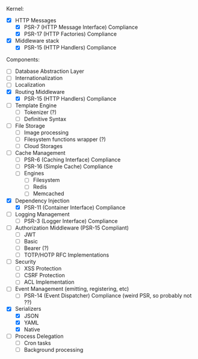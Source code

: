 Kernel:
- [x] HTTP Messages
  - [x] PSR-7 (HTTP Message Interface) Compliance
  - [x] PSR-17 (HTTP Factories) Compliance
- [x] Middleware stack
  - [x] PSR-15 (HTTP Handlers) Compliance

Components:
- [ ] Database Abstraction Layer
- [ ] Internationalization
- [ ] Localization
- [x] Routing Middleware
  - [x] PSR-15 (HTTP Handlers) Compliance
- [ ] Template Engine
  - [ ] Tokenizer (?)
  - [ ] Definitive Syntax
- [ ] File Storage
  - [ ] Image processing
  - [ ] Filesystem functions wrapper (?)
  - [ ] Cloud Storages
- [ ] Cache Management
  - [ ] PSR-6 (Caching Interface) Compliance
  - [ ] PSR-16 (Simple Cache) Compliance
  - [ ] Engines
    - [ ] Filesystem
    - [ ] Redis
    - [ ] Memcached
- [x] Dependency Injection
  - [x] PSR-11 (Container Interface) Compliance
- [ ] Logging Management
  - [ ] PSR-3 (Logger Interface) Compliance
- [ ] Authorization Middleware (PSR-15 Compliant)
  - [ ] JWT
  - [ ] Basic
  - [ ] Bearer (?)
  - [ ] TOTP/HOTP RFC Implementations
- [ ] Security
  - [ ] XSS Protection
  - [ ] CSRF Protection
  - [ ] ACL Implementation
- [ ] Event Management (emitting, registering, etc)
  - [ ] PSR-14 (Event Dispatcher) Compliance (weird PSR, so probably not ??)
- [x] Serializers
  - [x] JSON
  - [x] YAML
  - [x] Native
- [ ] Process Delegation
  - [ ] Cron tasks
  - [ ] Background processing
